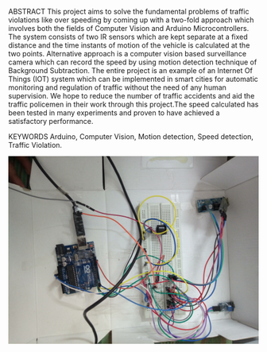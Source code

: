 
ABSTRACT
This project aims to solve the fundamental problems of traffic violations like over speeding by
coming up with a two-fold approach which involves both the fields of Computer Vision and Arduino
Microcontrollers. The system consists of two IR sensors which are kept separate at a fixed distance
and the time instants of motion of the vehicle is calculated at the two points. Alternative approach is
a computer vision based surveillance camera which can record the speed by using motion detection
technique of Background Subtraction. The entire project is an example of an Internet Of Things (IOT)
system which can be implemented in smart cities for automatic monitoring and regulation of traffic
without the need of any human supervision. We hope to reduce the number of traffic accidents and
aid the traffic policemen in their work through this project.The speed calculated has been tested in
many experiments and proven to have achieved a satisfactory performance.

KEYWORDS
Arduino, Computer Vision, Motion detection, Speed detection, Traffic Violation.

![alt text](https://github.com/arghyasls/Vehicular-Speed-Detection-And-Surveillance/blob/master/IMG_20180418_203322060.jpg)
